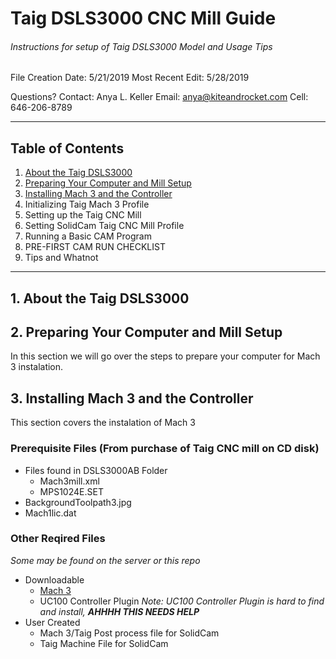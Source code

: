 # Taig DSLS3000 CNC Mill Guide
###### Instructions for setup of Taig DSLS3000 Model and Usage Tips

File Creation Date: 5/21/2019
Most Recent Edit: 5/28/2019

Questions?  Contact: 
Anya L. Keller
Email: anya@kiteandrocket.com
Cell: 646-206-8789

---

## Table of Contents
1. [About the Taig DSLS3000](#1-About-the-Taig-DSLS3000)
2. [Preparing Your Computer and Mill Setup](#2-Preparing-Your-Computer-and-Mill-Setup)
3. [Installing Mach 3 and the Controller](#3-Installing-Mach-3-and-the-Controller)
4. Initializing Taig Mach 3 Profile
5. Setting up the Taig CNC Mill
6. Setting SolidCam Taig CNC Mill Profile
7. Running a Basic CAM Program
8. PRE-FIRST CAM RUN CHECKLIST
9. Tips and Whatnot

---

## 1. About the Taig DSLS3000

## 2. Preparing Your Computer and Mill Setup
In this section we will go over the steps to prepare your computer for Mach 3 instalation. 

## 3. Installing Mach 3 and the Controller
This section covers the instalation of Mach 3

### Prerequisite Files (From purchase of Taig CNC mill on CD disk)
* Files found in DSLS3000AB Folder
  * Mach3mill.xml
  * MPS1024E.SET
* BackgroundToolpath3.jpg
* Mach1lic.dat

### Other Reqired Files
_Some may be found on the server or this repo_
* Downloadable 
  * [Mach 3](https://www.machsupport.com/software/mach3 "Mach 3 Download") 
  * UC100 Controller Plugin _Note: UC100 Controller Plugin is hard to find and install, **AHHHH THIS NEEDS HELP**_
* User Created
  * Mach 3/Taig Post process file for SolidCam
  * Taig Machine File for SolidCam

